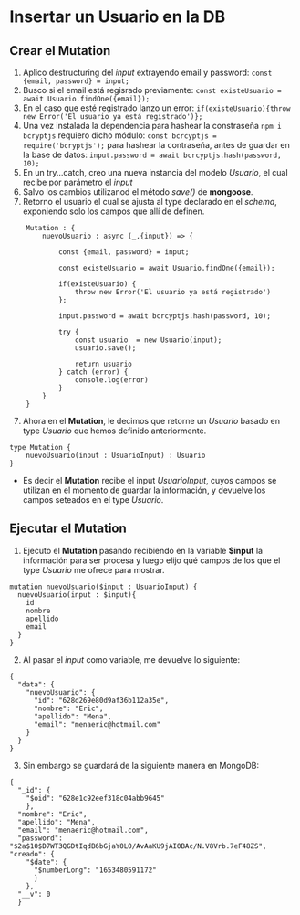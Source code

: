 # Insertar un Usuario en la DB

## Crear el Mutation

1. Aplico destructuring del _input_ extrayendo email y password: `const {email, password} = input;`
2. Busco si el email está regisrado previamente: `const existeUsuario = await Usuario.findOne({email});`
3. En el caso que esté registrado lanzo un error: `if(existeUsuario){throw new Error('El usuario ya está registrado')};`
4. Una vez instalada la dependencia para hashear la constraseña `npm i bcryptjs` requiero dicho módulo: `const bcrcyptjs = require('bcryptjs');` para hashear la contraseña, antes de guardar en la base de datos: `input.password = await bcrcyptjs.hash(password, 10);`
4. En un try...catch, creo una nueva instancia del modelo _Usuario_, el cual recibe por parámetro el _input_
5. Salvo los cambios utilizanod el método _save()_ de **mongoose**.
6. Retorno el usuario el cual se ajusta al type declarado en el _schema_, exponiendo solo los campos que allí de definen.

```
    Mutation : {
        nuevoUsuario : async (_,{input}) => {

            const {email, password} = input;

            const existeUsuario = await Usuario.findOne({email});

            if(existeUsuario) {
                throw new Error('El usuario ya está registrado')
            };

            input.password = await bcrcyptjs.hash(password, 10);

            try {
                const usuario  = new Usuario(input);
                usuario.save();

                return usuario
            } catch (error) {
                console.log(error)
            }
        }
    }
```

7. Ahora en el **Mutation**, le decimos que retorne un _Usuario_ basado en type _Usuario_ que hemos definido anteriormente.

```
type Mutation {
    nuevoUsuario(input : UsuarioInput) : Usuario
}
```

- Es decir el **Mutation** recibe el input _UsuarioInput_, cuyos campos se utilizan en el momento de guardar la información, y devuelve los campos seteados en el type _Usuario_.

## Ejecutar el Mutation

1. Ejecuto el **Mutation** pasando recibiendo en la variable **$input** la información para ser procesa y luego elijo qué campos de los que el type _Usuario_ me ofrece para mostrar.

```
mutation nuevoUsuario($input : UsuarioInput) {
  nuevoUsuario(input : $input){
    id
    nombre
    apellido
    email
  }
}
```

2. Al pasar el _input_ como variable, me devuelve lo siguiente:

```
{
  "data": {
    "nuevoUsuario": {
      "id": "628d269e80d9af36b112a35e",
      "nombre": "Eric",
      "apellido": "Mena",
      "email": "menaeric@hotmail.com"
    }
  }
}
```

3. Sin embargo se guardará de la siguiente manera en MongoDB:

```
{
  "_id": {
    "$oid": "628e1c92eef318c04abb9645"
    },
  "nombre": "Eric",
  "apellido": "Mena",
  "email": "menaeric@hotmail.com",
  "password": "$2a$10$D7WT3QGDtIqdB6bGjaY0LO/AvAaKU9jAI0BAc/N.V8Vrb.7eF48ZS",  "creado": {
    "$date": {
      "$numberLong": "1653480591172"
      }
    },
  "__v": 0
  }
```
